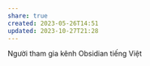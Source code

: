 ```yaml
---
share: true
created: 2023-05-26T14:51
updated: 2023-10-27T21:28
---
```

Người tham gia kênh Obsidian tiếng Việt
